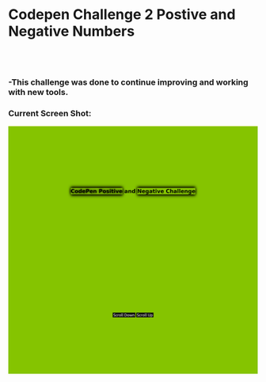 # Codepen Challenge 2 Postive and Negative Numbers

<body>
  <br></br>

  <h3>-This challenge was done to continue improving and working with new tools. </h3>   

</body>

### Current Screen Shot:
![picture](codepen-challenge-2.png)


